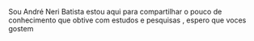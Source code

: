 Sou André Neri Batista estou aqui para compartilhar o pouco de conhecimento que obtive com estudos e pesquisas , espero que voces gostem
